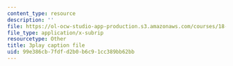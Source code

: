 ```yaml
---
content_type: resource
description: ''
file: https://ol-ocw-studio-app-production.s3.amazonaws.com/courses/18-03sc-differential-equations-fall-2011/99e386cb7fdfd2b0b6c91cc389bb62bb_elMskF8Uzmg.srt
file_type: application/x-subrip
resourcetype: Other
title: 3play caption file
uid: 99e386cb-7fdf-d2b0-b6c9-1cc389bb62bb
---
```

